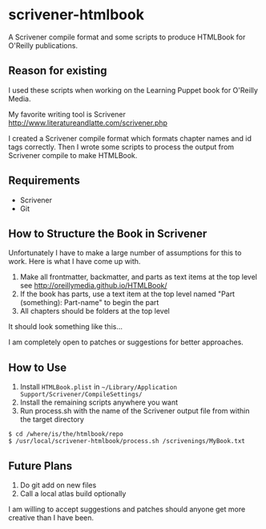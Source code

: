 scrivener-htmlbook
==================

A Scrivener compile format and some scripts to produce HTMLBook for O'Reilly publications.

## Reason for existing

I used these scripts when working on the Learning Puppet book for O'Reilly Media.

My favorite writing tool is Scrivener http://www.literatureandlatte.com/scrivener.php

I created a Scrivener compile format which formats chapter names and id tags correctly.
Then I wrote some scripts to process the output from Scrivener compile to make HTMLBook.

## Requirements

* Scrivener
* Git

## How to Structure the Book in Scrivener

Unfortunately I have to make a large number of assumptions for this to work. Here is what I have come up with.

1. Make all frontmatter, backmatter, and parts as text items at the top level
    see http://oreillymedia.github.io/HTMLBook/
1. If the book has parts, use a text item at the top level named "Part (something): Part-name" to begin the part
1. All chapters should be folders at the top level

It should look something like this...

I am completely open to patches or suggestions for better approaches.

## How to Use

1. Install `HTMLBook.plist` in `~/Library/Application Support/Scrivener/CompileSettings/`
1. Install the remaining scripts anywhere you want
1. Run process.sh with the name of the Scrivener output file from within the target directory

```
$ cd /where/is/the/htmlbook/repo
$ /usr/local/scrivener-htmlbook/process.sh /scrivenings/MyBook.txt
```

## Future Plans

1. Do git add on new files
2. Call a local atlas build optionally

I am willing to accept suggestions and patches should anyone get more creative than I have been.
